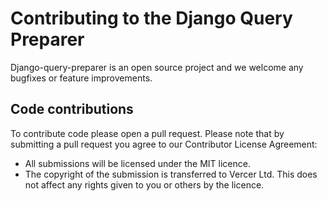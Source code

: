# Contributing to the Django Query Preparer

Django-query-preparer is an open source project and we welcome any bugfixes or feature improvements.

## Code contributions

To contribute code please open a pull request. Please note that by submitting a pull request you agree to our Contributor License Agreement:

- All submissions will be licensed under the MIT licence.
- The copyright of the submission is transferred to Vercer Ltd.  This does not affect any rights given to you or others by the licence.
